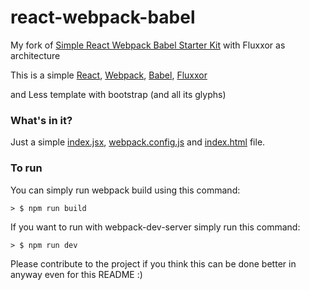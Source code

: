 # react-webpack-babel
My fork of [Simple React Webpack Babel Starter Kit](https://github.com/alicoding/react-webpack-babel)
with Fluxxor as architecture

This is a simple [React](https://facebook.github.io/react/),
[Webpack](http://webpack.github.io/), [Babel](https://babeljs.io/),
[Fluxxor](https://github.com/BinaryMuse/fluxxor)

and Less template with bootstrap (and all its glyphs)

### What's in it?
Just a simple [index.jsx](./index.jsx), [webpack.config.js](./webpack.config.js) and [index.html](./public/index.html) file.

### To run

You can simply run webpack build using this command:

```
> $ npm run build
```

If you want to run with webpack-dev-server simply run this command:

```
> $ npm run dev
```

Please contribute to the project if you think this can be done better in anyway even for this README :)

